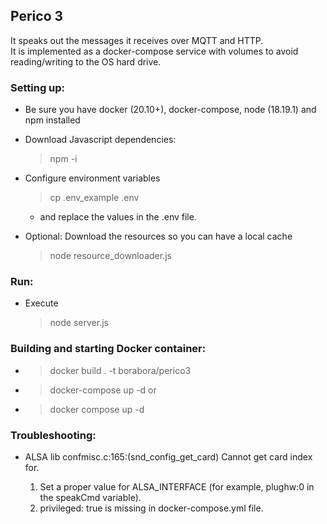 
## Perico 3 ##

It speaks out the messages it receives over MQTT and HTTP.  
It is implemented as a docker-compose service with volumes to avoid reading/writing to the OS hard drive.  

### Setting up:

- Be sure you have docker (20.10+), docker-compose, node (18.19.1) and npm installed

- Download Javascript dependencies:
  > npm -i

- Configure environment variables
  > cp .env_example .env  
    - and replace the values in the .env file.

- Optional: Download the resources so you can have a local cache
  > node resource_downloader.js

### Run:

- Execute
  > node server.js

### Building and starting Docker container:

- > docker build . -t borabora/perico3
- > docker-compose up -d
or  
- > docker compose up -d

### Troubleshooting:

- ALSA lib confmisc.c:165:(snd_config_get_card) Cannot get card index for.

  1. Set a proper value for ALSA_INTERFACE (for example, plughw:0 in the speakCmd variable).
  2. privileged: true is missing in docker-compose.yml file.



